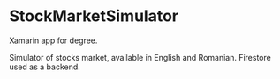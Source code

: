# StockMarketSimulator
Xamarin app for degree.


Simulator of stocks market, available in English and Romanian.
Firestore used as a backend.
